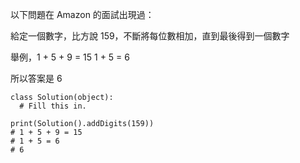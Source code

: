 以下問題在 Amazon 的面試出現過：

給定一個數字，比方說 159，不斷將每位數相加，直到最後得到一個數字

舉例，1 + 5 + 9 = 15
1 + 5 = 6

所以答案是 6
```
class Solution(object):
  # Fill this in.

print(Solution().addDigits(159))
# 1 + 5 + 9 = 15
# 1 + 5 = 6
# 6
```
